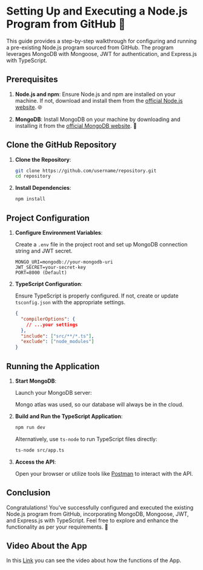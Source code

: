 # Setting Up and Executing a Node.js Program from GitHub 🚀

This guide provides a step-by-step walkthrough for configuring and running a pre-existing Node.js program sourced from GitHub. The program leverages MongoDB with Mongoose, JWT for authentication, and Express.js with TypeScript.

## Prerequisites

1. **Node.js and npm**: Ensure Node.js and npm are installed on your machine. If not, download and install them from the [official Node.js website](https://nodejs.org/). 🌐

2. **MongoDB**: Install MongoDB on your machine by downloading and installing it from the [official MongoDB website](https://www.mongodb.com/try/download/community). 🍃

## Clone the GitHub Repository

1. **Clone the Repository**:

    ```bash
    git clone https://github.com/username/repository.git
    cd repository
    ```

2. **Install Dependencies**:

    ```bash
    npm install
    ```

## Project Configuration

1. **Configure Environment Variables**:

    Create a `.env` file in the project root and set up MongoDB connection string and JWT secret.

    ```env
    MONGO_URI=mongodb://your-mongodb-uri
    JWT_SECRET=your-secret-key
    PORT=8000 (Default)
    ```

2. **TypeScript Configuration**:

    Ensure TypeScript is properly configured. If not, create or update `tsconfig.json` with the appropriate settings.

    ```json
    {
      "compilerOptions": {
        // ...your settings
      },
      "include": ["src/**/*.ts"],
      "exclude": ["node_modules"]
    }
    ```

## Running the Application

1. **Start MongoDB**:

    Launch your MongoDB server:

    Mongo atlas was used, so our database will always be in the cloud.

2. **Build and Run the TypeScript Application**:

    ```bash
    npm run dev
    ```

    Alternatively, use `ts-node` to run TypeScript files directly:

    ```bash
    ts-node src/app.ts
    ```

3. **Access the API**:

    Open your browser or utilize tools like [Postman](https://www.postman.com/) to interact with the API.

## Conclusion

Congratulations! You've successfully configured and executed the existing Node.js program from GitHub, incorporating MongoDB, Mongoose, JWT, and Express.js with TypeScript. Feel free to explore and enhance the functionality as per your requirements. 🎉

## Video About the App

In this [Link](https://www.youtube.com/watch?v=0tFfklibBeg) you can see the video about how the functions of the App.
